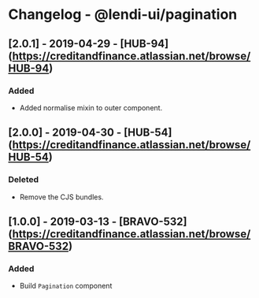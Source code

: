 # Changelog - @lendi-ui/pagination

## [2.0.1] - 2019-04-29 - [HUB-94] (https://creditandfinance.atlassian.net/browse/HUB-94)
### Added
- Added normalise mixin to outer component.

## [2.0.0] - 2019-04-30 - [HUB-54] (https://creditandfinance.atlassian.net/browse/HUB-54)
 
### Deleted
- Remove the CJS bundles.

## [1.0.0] - 2019-03-13 - [BRAVO-532] (https://creditandfinance.atlassian.net/browse/BRAVO-532)
### Added
- Build `Pagination` component